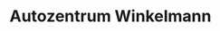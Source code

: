 ---
title: "Autozentrum Winkelmann"
url: /rehburg-loccum/autozentrum-winkelmann/
shop: Autowerkstatt
---